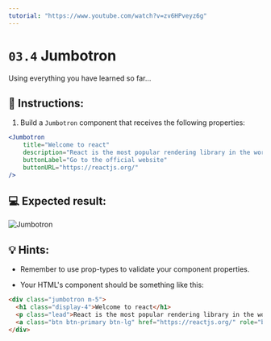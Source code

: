 ```yaml
---
tutorial: "https://www.youtube.com/watch?v=zv6HPveyz6g"
---
```


# `03.4` Jumbotron

Using everything you have learned so far... 

## 📝 Instructions:

1. Build a `Jumbotron` component that receives the following properties:

```jsx
<Jumbotron
    title="Welcome to react"
    description="React is the most popular rendering library in the world"
    buttonLabel="Go to the official website"
    buttonURL="https://reactjs.org/"
/>
```

## 💻 Expected result:
  
![Jumbotron](../../.learn/assets/03.4-1.png?raw=true)

## 💡 Hints:

+ Remember to use prop-types to validate your component properties.

+ Your HTML's component should be something like this:

```html
<div class="jumbotron m-5">
  <h1 class="display-4">Welcome to react</h1>
  <p class="lead">React is the most popular rendering library in the world</p>
  <a class="btn btn-primary btn-lg" href="https://reactjs.org/" role="button">Go to the official website</a>
</div>
```
